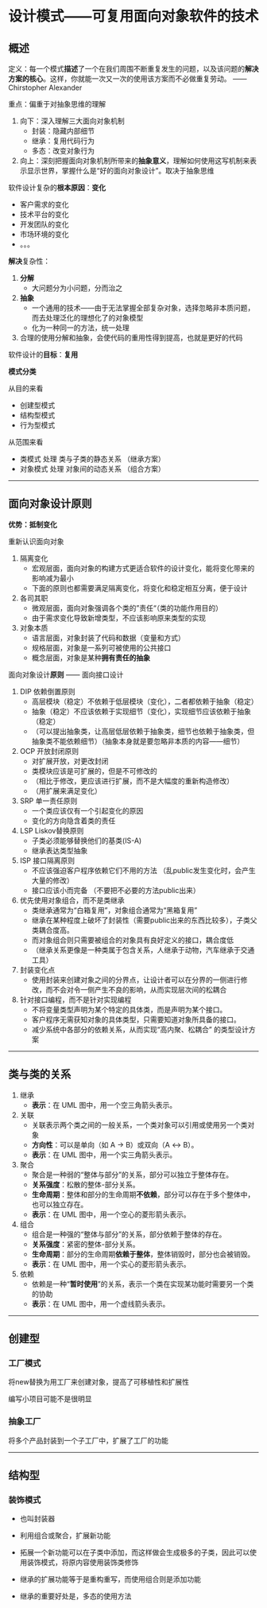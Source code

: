 # 设计模式——可复用面向对象软件的技术

## 概述

定义：每一个模式**描述**了一个在我们周围不断重复发生的问题，以及该问题的**解决方案的核心**。这样，你就能一次又一次的使用该方案而不必做重复劳动。 —— Chirstopher Alexander

重点：偏重于对抽象思维的理解

1. 向下：深入理解三大面向对象机制
   - 封装：隐藏内部细节
   - 继承：复用代码行为
   - 多态：改变对象行为
2. 向上：深刻把握面向对象机制所带来的**抽象意义**，理解如何使用这写机制来表示显示世界，掌握什么是“好的面向对象设计”。取决于抽象思维

软件设计复杂的**根本原因**：**变化**

- 客户需求的变化
- 技术平台的变化
- 开发团队的变化
- 市场环境的变化
- 。。。

**解决**复杂性：

1. **分解**
   - 大问题分为小问题，分而治之
2. **抽象**
   - 一个通用的技术——由于无法掌握全部复杂对象，选择忽略非本质问题，而去处理泛化的理想化了的对象模型
   - 化为一种同一的方法，统一处理
3. 合理的使用分解和抽象，会使代码的重用性得到提高，也就是更好的代码

软件设计的**目标**：**复用**

**模式分类**

从目的来看

- 创建型模式
- 结构型模式
- 行为型模式

从范围来看

- 类模式 处理 类与子类的静态关系 （继承方案）
- 对象模式 处理 对象间的动态关系 （组合方案）

---

## 面向对象设计原则

**优势：抵制变化**

重新认识面向对象

1. 隔离变化
   - 宏观层面，面向对象的构建方式更适合软件的设计变化，能将变化带来的影响减为最小
   - 下面的原则也都需要满足隔离变化，将变化和稳定相互分离，便于设计
2. 各司其职
   - 微观层面，面向对象强调各个类的”责任“（类的功能作用目的）
   - 由于需求变化导致新增类型，不应该影响原来类型的实现
3. 对象本质
   - 语言层面，对象封装了代码和数据（变量和方式）
   - 规格层面，对象是一系列可被使用的公共接口
   - 概念层面，对象是某种**拥有责任的抽象**

面向对象设计**原则** —— 面向接口设计

1. DIP 依赖倒置原则
   - 高层模块（稳定）不依赖于低层模块（变化），二者都依赖于抽象（稳定）
   - 抽象（稳定）不应该依赖于实现细节（变化），实现细节应该依赖于抽象（稳定）
   - （可以提出抽象类，让高层低层依赖于抽象类，细节也依赖于抽象类，但抽象类不能依赖细节）（抽象本身就是要忽略非本质的内容——细节）
2. OCP 开放封闭原则
   - 对扩展开放，对更改封闭
   - 类模块应该是可扩展的，但是不可修改的
   - （相比于修改，更应该进行扩展，而不是大幅度的重新构造修改）
   - （用扩展来满足变化）
3. SRP 单一责任原则
   - 一个类应该仅有一个引起变化的原因
   - 变化的方向隐含着类的责任
4. LSP Liskov替换原则
   - 子类必须能够替换他们的基类(IS-A)
   - 继承表达类型抽象
5. ISP 接口隔离原则
   - 不应该强迫客户程序依赖它们不用的方法 （乱public发生变化时，会产生大量的修改）
   - 接口应该小而完备 （不要把不必要的方法public出来）
6. 优先使用对象组合，而不是类继承
   - 类继承通常为“白箱复用”，对象组合通常为“黑箱复用”
   - 继承在某种程度上破坏了封装性（需要public出来的东西比较多），子类父类耦合度高。
   - 而对象组合则只需要被组合的对象具有良好定义的接口，耦合度低
   - （继承关系更像是一种类属于包含关系，人继承于动物，汽车继承于交通工具）
7. 封装变化点
   - 使用封装来创建对象之间的分界点，让设计者可以在分界的一侧进行修改，而不会对令一侧产生不良的影响，从而实现层次间的松耦合
8. 针对接口编程，而不是针对实现编程
   - 不将变量类型声明为某个特定的具体类，而是声明为某个接口。
   - 客户程序无需获知对象的具体类型，只需要知道对象所具备的接口。
   - 减少系统中各部分的依赖关系，从而实现“高内聚、松耦合” 的类型设计方案

---

## 类与类的关系

1. 继承
   - **表示**：在 UML 图中，用一个空三角箭头表示。
2. 关联
   - 关联表示两个类之间的一般关系，一个类对象可以引用或使用另一个类对象
   - **方向性**：可以是单向（如 A → B）或双向（A ↔ B）。
   - **表示**：在 UML 图中，用一个实三角箭头表示。
3. 聚合
   - 聚合是一种弱的“整体与部分”的关系，部分可以独立于整体存在。
   - **关系强度**：松散的整体-部分关系。
   - **生命周期**：整体和部分的生命周期**不依赖**，部分可以存在于多个整体中，也可以独立存在。
   - **表示**：在 UML 图中，用一个空心的菱形箭头表示。
4. 组合
   - 组合是一种强的“整体与部分”的关系，部分依赖于整体的存在。
   - **关系强度**：紧密的整体-部分关系。
   - **生命周期**：部分的生命周期**依赖于整体**，整体销毁时，部分也会被销毁。
   - **表示**：在 UML 图中，用一个实心的菱形箭头表示。
5. 依赖
   - 依赖是一种“**暂时使用**”的关系，表示一个类在实现某功能时需要另一个类的协助
   - **表示**：在 UML 图中，用一个虚线箭头表示。

---

## 创建型

### 工厂模式

将new替换为用工厂来创建对象，提高了可移植性和扩展性

编写小项目可能不是很明显

### 抽象工厂

将多个产品封装到一个子工厂中，扩展了工厂的功能



---

## 结构型

### 装饰模式

- 也叫封装器

- 利用组合或聚合，扩展新功能

- 拓展一个新功能可以在子类中添加，而这样做会生成极多的子类，因此可以使用装饰模式，将原内容使用装饰类修饰
- 继承的扩展功能等于是重构重写，而使用组合则是添加功能
- 继承的重要好处是，多态的使用方法













